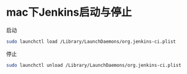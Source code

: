 # mac下Jenkins启动与停止
启动
```bash
sudo launchctl load /Library/LaunchDaemons/org.jenkins-ci.plist
```
停止
```bash
sudo launchctl unload /Library/LaunchDaemons/org.jenkins-ci.plist
```
